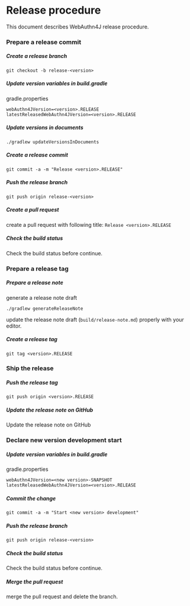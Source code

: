 # Release procedure

This document describes WebAuthn4J release procedure.

### Prepare a release commit

##### Create a release branch

```
git checkout -b release-<version>
```

##### Update version variables in build.gradle

gradle.properties
```
webAuthn4JVersion=<version>.RELEASE
latestReleasedWebAuthn4JVersion=<version>.RELEASE
```

##### Update versions in documents

```
./gradlew updateVersionsInDocuments
```

##### Create a release commit

```
git commit -a -m "Release <version>.RELEASE"
```

##### Push the release branch

```
git push origin release-<version>
```

##### Create a pull request

create a pull request with following title: `Release <version>.RELEASE`

##### Check the build status

Check the build status before continue.

### Prepare a release tag

##### Prepare a release note

generate a release note draft

```
./gradlew generateReleaseNote
```

update the release note draft (`build/release-note.md`) properly with your editor.

##### Create a release tag

```
git tag <version>.RELEASE
```

### Ship the release

##### Push the release tag

```
git push origin <version>.RELEASE
```

##### Update the release note on GitHub

Update the release note on GitHub

### Declare new version development start

##### Update version variables in build.gradle

gradle.properties
```
webAuthn4JVersion=<new version>-SNAPSHOT
latestReleasedWebAuthn4JVersion=<version>.RELEASE
```

##### Commit the change

 ```
git commit -a -m "Start <new version> development"
 ```
 
##### Push the release branch

```
git push origin release-<version>
```

##### Check the build status

Check the build status before continue.

##### Merge the pull request

merge the pull request and delete the branch.
